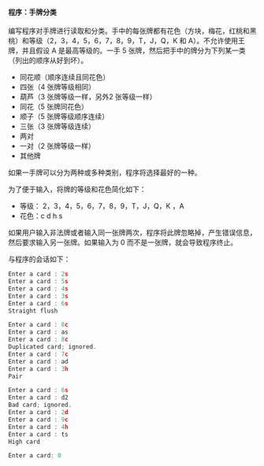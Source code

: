 #### 程序：手牌分类

编写程序对手牌进行读取和分类。手中的每张牌都有花色（方块，梅花，红桃和黑桃）和等级（2，3，4，5，6，7，8，9，T，J，Q，K 和 A）。不允许使用王牌，并且假设 A 是最高等级的。一手 5 张牌，然后把手中的牌分为下列某一类（列出的顺序从好到坏）。

- 同花顺（顺序连续且同花色）
- 四张（4 张牌等级相同）
- 葫芦（3 张牌等级一样，另外2 张等级一样）
- 同花（5 张牌同花色）
- 顺子（5 张牌等级顺序连续）
- 三张（3 张牌等级连续）
- 两对
- 一对（2 张牌等级一样）
- 其他牌

如果一手牌可以分为两种或多种类别，程序将选择最好的一种。

为了便于输入，将牌的等级和花色简化如下：

- 等级： 2，3，4，5，6，7，8，9，T，J，Q，K ，A
- 花色：c d h  s

如果用户输入非法牌或者输入同一张牌两次，程序将此牌忽略掉，产生错误信息，然后要求输入另一张牌。如果输入为 0 而不是一张牌，就会导致程序终止。

与程序的会话如下：

```c
Enter a card : 2s
Enter a card : 5s
Enter a card : 4s
Enter a card : 3s
Enter a card : 6s
Straight flush

Enter a card : 8c
Enter a card : as
Enter a card : 8c
Duplicated card; ignored.
Enter a card : 7c
Enter a card : ad
Enter a card : 3h
Pair

Enter a card : 6s
Enter a card : d2
Bad card; ignored.
Enter a card : 2d
Enter a card : 9c
Enter a card : 4h
Enter a card : ts
High card

Enter a card: 0
```



